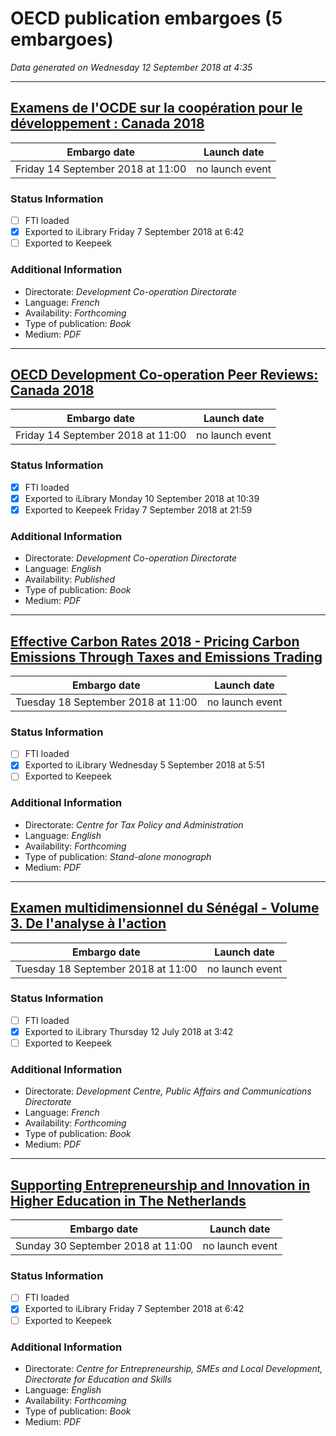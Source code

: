 # OECD publication embargoes (5 embargoes)

*Data generated on Wednesday 12 September 2018 at 4:35*

------

## [Examens de l'OCDE sur la coopération pour le développement : Canada 2018](https://doi.org/10.1787/9789264303584-fr)

Embargo date | Launch date
-------------|------------
Friday 14 September 2018 at 11:00 | no launch event

### Status Information
- [ ] FTI loaded
- [x] Exported to iLibrary Friday 7 September 2018 at 6:42
- [ ] Exported to Keepeek

### Additional Information

* Directorate: *Development Co-operation Directorate*
* Language: *French*
* Availability: *Forthcoming*
* Type of publication: *Book*
* Medium: *PDF*

------

## [OECD Development Co-operation Peer Reviews: Canada 2018](https://doi.org/10.1787/9789264303560-en)

Embargo date | Launch date
-------------|------------
Friday 14 September 2018 at 11:00 | no launch event

### Status Information
- [x] FTI loaded 
- [x] Exported to iLibrary Monday 10 September 2018 at 10:39
- [x] Exported to Keepeek Friday 7 September 2018 at 21:59

### Additional Information

* Directorate: *Development Co-operation Directorate*
* Language: *English*
* Availability: *Published*
* Type of publication: *Book*
* Medium: *PDF*

------

## [Effective Carbon Rates 2018 - Pricing Carbon Emissions Through Taxes and Emissions Trading](https://doi.org/10.1787/9789264305304-en)

Embargo date | Launch date
-------------|------------
Tuesday 18 September 2018 at 11:00 | no launch event

### Status Information
- [ ] FTI loaded
- [x] Exported to iLibrary Wednesday 5 September 2018 at 5:51
- [ ] Exported to Keepeek

### Additional Information

* Directorate: *Centre for Tax Policy and Administration*
* Language: *English*
* Availability: *Forthcoming*
* Type of publication: *Stand-alone monograph*
* Medium: *PDF*

------

## [Examen multidimensionnel du Sénégal - Volume 3. De l'analyse à l'action](https://doi.org/10.1787/9789264300347-fr)

Embargo date | Launch date
-------------|------------
Tuesday 18 September 2018 at 11:00 | no launch event

### Status Information
- [ ] FTI loaded
- [x] Exported to iLibrary Thursday 12 July 2018 at 3:42
- [ ] Exported to Keepeek

### Additional Information

* Directorate: *Development Centre, Public Affairs and Communications Directorate*
* Language: *French*
* Availability: *Forthcoming*
* Type of publication: *Book*
* Medium: *PDF*

------

## [Supporting Entrepreneurship and Innovation in Higher Education in The Netherlands](https://doi.org/10.1787/9789264292048-en)

Embargo date | Launch date
-------------|------------
Sunday 30 September 2018 at 11:00 | no launch event

### Status Information
- [ ] FTI loaded
- [x] Exported to iLibrary Friday 7 September 2018 at 6:42
- [ ] Exported to Keepeek

### Additional Information

* Directorate: *Centre for Entrepreneurship, SMEs and Local Development, Directorate for Education and Skills*
* Language: *English*
* Availability: *Forthcoming*
* Type of publication: *Book*
* Medium: *PDF*